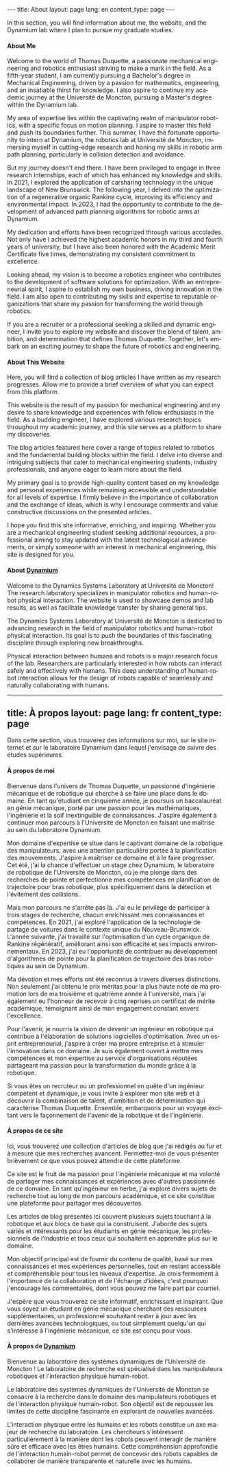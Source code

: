<span lang="en">
---
title: About
layout: page
lang: en
content_type: page
---

In this section, you will find information about me, the website, and the Dynamium lab where I plan to pursue my graduate studies.

#### About Me

Welcome to the world of Thomas Duquette, a passionate mechanical engineering and robotics enthusiast striving to make a mark in the field. As a fifth-year student, I am currently pursuing a Bachelor's degree in Mechanical Engineering, driven by a passion for mathematics, engineering, and an insatiable thirst for knowledge. I also aspire to continue my academic journey at the Université de Moncton, pursuing a Master's degree within the Dynamium lab.

My area of expertise lies within the captivating realm of manipulator robotics, with a specific focus on motion planning. I aspire to master this field and push its boundaries further. This summer, I have the fortunate opportunity to intern at Dynamium, the robotics lab at Université de Moncton, immersing myself in cutting-edge research and honing my skills in robotic arm path planning, particularly in collision detection and avoidance.

But my journey doesn't end there. I have been privileged to engage in three research internships, each of which has enhanced my knowledge and skills. In 2021, I explored the application of carsharing technology in the unique landscape of New Brunswick. The following year, I delved into the optimization of a regenerative organic Rankine cycle, improving its efficiency and environmental impact. In 2023, I had the opportunity to contribute to the development of advanced path planning algorithms for robotic arms at Dynamium.

My dedication and efforts have been recognized through various accolades. Not only have I achieved the highest academic honors in my third and fourth years of university, but I have also been honored with the Academic Merit Certificate five times, demonstrating my consistent commitment to excellence.

Looking ahead, my vision is to become a robotics engineer who contributes to the development of software solutions for optimization. With an entrepreneurial spirit, I aspire to establish my own business, driving innovation in the field. I am also open to contributing my skills and expertise to reputable organizations that share my passion for transforming the world through robotics.

If you are a recruiter or a professional seeking a skilled and dynamic engineer, I invite you to explore my website and discover the blend of talent, ambition, and determination that defines Thomas Duquette. Together, let's embark on an exciting journey to shape the future of robotics and engineering.

#### About This Website

Here, you will find a collection of blog articles I have written as my research progresses. Allow me to provide a brief overview of what you can expect from this platform.

This website is the result of my passion for mechanical engineering and my desire to share knowledge and experiences with fellow enthusiasts in the field. As a budding engineer, I have explored various research topics throughout my academic journey, and this site serves as a platform to share my discoveries.

The blog articles featured here cover a range of topics related to robotics and the fundamental building blocks within the field. I delve into diverse and intriguing subjects that cater to mechanical engineering students, industry professionals, and anyone eager to learn more about the field.

My primary goal is to provide high-quality content based on my knowledge and personal experiences while remaining accessible and understandable for all levels of expertise. I firmly believe in the importance of collaboration and the exchange of ideas, which is why I encourage comments and value constructive discussions on the presented articles.

I hope you find this site informative, enriching, and inspiring. Whether you are a mechanical engineering student seeking additional resources, a professional aiming to stay updated with the latest technological advancements, or simply someone with an interest in mechanical engineering, this site is designed for you.

#### About <a href="https://www.Dynamium.ca/">Dynamium</a>

Welcome to the Dynamics Systems Laboratory at Université de Moncton! The research laboratory specializes in manipulator robotics and human-robot physical interaction. The website is used to showcase demos and lab results, as well as facilitate knowledge transfer by sharing general tips.

The Dynamics Systems Laboratory at Université de Moncton is dedicated to advancing research in the field of manipulator robotics and human-robot physical interaction. Its goal is to push the boundaries of this fascinating discipline through exploring new breakthroughs.

Physical interaction between humans and robots is a major research focus of the lab. Researchers are particularly interested in how robots can interact safely and effectively with humans. This deep understanding of human-robot interaction allows for the design of robots capable of seamlessly and naturally collaborating with humans.

</span>
<span lang="en">
            
---
title: À propos
layout: page
lang: fr
content_type: page
---

Dans cette section, vous trouverez des informations sur moi, sur le site internet et sur le laboratoire Dynamium dans lequel j'envisage de suivre des études supérieures.

#### À propos de moi

Bienvenue dans l'univers de Thomas Duquette, un passionné d'ingénierie mécanique et de robotique qui cherche à se faire une place dans le domaine. En tant qu'étudiant en cinquième année, je poursuis un baccalauréat en génie mécanique, porté par une passion pour les mathématiques, l'ingénierie et la soif inextinguible de connaissances. J'aspire également à continuer mon parcours à l'Université de Moncton en faisant une maîtrise au sein du laboratoire Dynamium.

Mon domaine d'expertise se situe dans le captivant domaine de la robotique des manipulateurs, avec une attention particulière portée à la planification des mouvements. J'aspire à maîtriser ce domaine et à le faire progresser. Cet été, j'ai la chance d'effectuer un stage chez Dynamium, le laboratoire de robotique de l'Université de Moncton, où je me plonge dans des recherches de pointe et perfectionne mes compétences en planification de trajectoire pour bras robotique, plus spécifiquement dans la détection et l'évitement des collisions.

Mais mon parcours ne s'arrête pas là. J'ai eu le privilège de participer à trois stages de recherche, chacun enrichissant mes connaissances et compétences. En 2021, j'ai exploré l'application de la technologie de partage de voitures dans le contexte unique du Nouveau-Brunswick. L'année suivante, j'ai travaillé sur l'optimisation d'un cycle organique de Rankine régénératif, améliorant ainsi son efficacité et ses impacts environnementaux. En 2023, j'ai eu l'opportunité de contribuer au développement d'algorithmes de pointe pour la planification de trajectoire des bras robotiques au sein de Dynamium.

Ma dévotion et mes efforts ont été reconnus à travers diverses distinctions. Non seulement j'ai obtenu le prix méritas pour la plus haute note de ma promotion lors de ma troisième et quatrième année à l'université, mais j'ai également eu l'honneur de recevoir à cinq reprises un certificat de mérite académique, témoignant ainsi de mon engagement constant envers l'excellence.

Pour l'avenir, je nourris la vision de devenir un ingénieur en robotique qui contribue à l'élaboration de solutions logicielles d'optimisation. Avec un esprit entrepreneurial, j'aspire à créer ma propre entreprise et à stimuler l'innovation dans ce domaine. Je suis également ouvert à mettre mes compétences et mon expertise au service d'organisations réputées partageant ma passion pour la transformation du monde grâce à la robotique.

Si vous êtes un recruteur ou un professionnel en quête d'un ingénieur compétent et dynamique, je vous invite à explorer mon site web et à découvrir la combinaison de talent, d'ambition et de détermination qui caractérise Thomas Duquette. Ensemble, embarquons pour un voyage excitant vers le façonnement de l'avenir de la robotique et de l'ingénierie.

#### À propos de ce site

Ici, vous trouverez une collection d'articles de blog que j'ai rédigés au fur et à mesure que mes recherches avancent. Permettez-moi de vous présenter brièvement ce que vous pouvez attendre de cette plateforme.

Ce site est le fruit de ma passion pour l'ingénierie mécanique et ma volonté de partager mes connaissances et expériences avec d'autres passionnés de ce domaine. En tant qu'ingénieur en herbe, j'ai exploré divers sujets de recherche tout au long de mon parcours académique, et ce site constitue une plateforme pour partager mes découvertes.

Les articles de blog présentés ici couvrent plusieurs sujets touchant à la robotique et aux blocs de base qui la construisent. J'aborde des sujets variés et intéressants pour les étudiants en génie mécanique, les professionnels de l'industrie et tous ceux qui souhaitent en apprendre plus sur le domaine.

Mon objectif principal est de fournir du contenu de qualité, basé sur mes connaissances et mes expériences personnelles, tout en restant accessible et compréhensible pour tous les niveaux d'expertise. Je crois fermement à l'importance de la collaboration et de l'échange d'idées, c'est pourquoi j'encourage les commentaires, dont vous pouvez me faire part par courriel.

J'espère que vous trouverez ce site informatif, enrichissant et inspirant. Que vous soyez un étudiant en génie mécanique cherchant des ressources supplémentaires, un professionnel souhaitant rester à jour avec les dernières avancées technologiques, ou tout simplement quelqu'un qui s'intéresse à l'ingénierie mécanique, ce site est conçu pour vous. 

#### À propos de <a href="https://www.Dynamium.ca/">Dynamium</a>
         
Bienvenue au laboratoire des systèmes dynamiques de l'Université de Moncton ! Le laboratoire de recherche est spécialisé dans les manipulateurs robotiques et l'interaction physique humain-robot. 

Le laboratoire des systèmes dynamiques de l'Université de Moncton se consacre à la recherche dans le domaine des manipulateurs robotiques et de l'interaction physique humain-robot. Son objectif est de repousser les limites de cette discipline fascinante en explorant de nouvelles avancées.

L'interaction physique entre les humains et les robots constitue un axe majeur de recherche du laboratoire. Les chercheurs s'intéressent particulièrement à la manière dont les robots peuvent interagir de manière sûre et efficace avec les êtres humains. Cette compréhension approfondie de l'interaction humain-robot permet de concevoir des robots capables de collaborer de manière transparente et naturelle avec les humains.

</span>